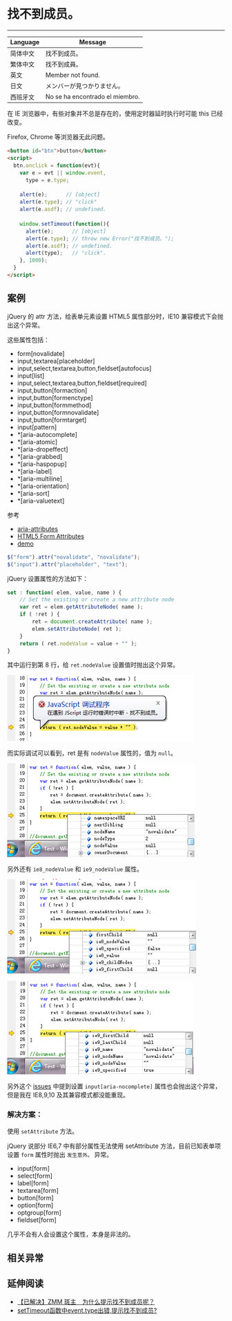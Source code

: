 
# 找不到成员。

----

| Language | Message                         |
|----------|---------------------------------|
| 简体中文 | 找不到成员。                    |
| 繁体中文 | 找不到成員。                    |
| 英文     | Member not found.               |
| 日文     | メンバーが見つかりません。      |
| 西班牙文 | No se ha encontrado el miembro. |

在 IE 浏览器中，有些对象并不总是存在的，使用定时器延时执行时可能 this 已经改变。

Firefox, Chrome 等浏览器无此问题。

```html
<button id="btn">button</button>
<script>
  btn.onclick = function(evt){
    var e = evt || window.event,
      type = e.type;

    alert(e);      // [object]
    alert(e.type); // "click"
    alert(e.asdf); // undefined.

    window.setTimeout(function(){
      alert(e);      // [object]
      alert(e.type); // throw new Error("找不到成员。");
      alert(e.asdf); // undefined.
      alert(type);   // "click".
    }, 1000);
  }
</script>
```

## 案例

jQuery 的 attr 方法，给表单元素设置 HTML5 属性部分时，IE10 兼容模式下会抛出这个异常。

这些属性包括：

* form[novalidate]
* input,textarea[placeholder]
* input,select,textarea,button,fieldset[autofocus]
* input[list]
* input,select,textarea,button,fieldset[required]
* input,button[formaction]
* input,button[formenctype]
* input,button[formmethod]
* input,button[formnovalidate]
* input,button[formtarget]
* input[pattern]
* *[aria-autocomplete]
* *[aria-atomic]
* *[aria-dropeffect]
* *[aria-grabbed]
* *[aria-haspopup]
* *[aria-label]
* *[aria-multiline]
* *[aria-orientation]
* *[aria-sort]
* *[aria-valuetext]

参考

* [aria-attributes](http://rawgithub.com/w3c/aria-in-html/master/index.html#definitions-of-states-and-properties-all-aria--attributes)
* [HTML5 Form Attributes](http://www.w3schools.com/html/html5_form_attributes.asp)
* [demo](../example/member-not-found-setAttribute.md)

```js
$("form").attr("novalidate", "novalidate");
$("input").attr("placeholder", "text");
```

jQuery 设置属性的方法如下：

```js
set : function( elem, value, name ) {
    // Set the existing or create a new attribute node
    var ret = elem.getAttributeNode( name );
    if ( !ret ) {
        ret = document.createAttribute( name );
        elem.setAttributeNode( ret );
    }
    return ( ret.nodeValue = value + "" );
}
```

其中运行到第 8 行，给 `ret.nodeValue` 设置值时抛出这个异常。

![找不到成员。](../images/member-not-found.png)

而实际调试可以看到，ret 是有 `nodeValue` 属性的，值为 `null`。

![nodeValue](../images/nodeValue.png)

另外还有 `ie8_nodeValue` 和 `ie9_nodeValue` 属性。

![ie8_nodeValue](../images/ie8_nodeValue.png)

![ie9_nodeValue](../images/ie9_nodeValue.png)

另外这个 [issues](http://bugs.jquery.com/ticket/12577) 中提到设置 `input[aria-nocomplete]`
属性也会抛出这个异常，但是我在 IE8,9,10 及其兼容模式都没能重现。

### 解决方案：

使用 `setAttribute` 方法。

jQuery 说部分 IE6,7 中有部分属性无法使用 setAttribute 方法，目前已知表单项设置
`form` 属性时抛出 `发生意外。` 异常。

* input[form]
* select[form]
* label[form]
* textarea[form]
* button[form]
* option[form]
* optgroup[form]
* fieldset[form]

几乎不会有人会设置这个属性，本身是非法的。


## 相关异常


## 延伸阅读

* [【已解决】ZMM 斑主　为什么提示找不到成员呢？](http://bbs.51js.com/thread-57551-1-1.html)
* [setTimeout函数中event.type出错,提示找不到成员?](http://topic.csdn.net/u/20110117/11/8921bdc1-21a1-4c33-8d0e-b2ff578edb61.html)
